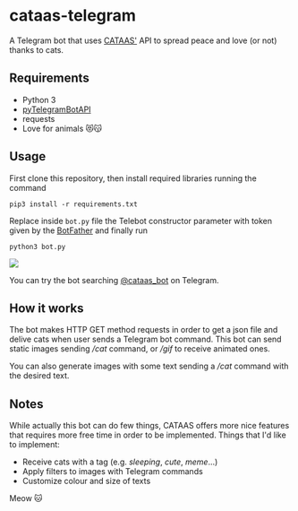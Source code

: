 # cataas-telegram
A Telegram bot that uses [CATAAS'](https://cataas.com/#/about) API to spread peace and love (or not) thanks to cats.

## Requirements
 - Python 3
 - [pyTelegramBotAPI](https://github.com/eternnoir/pyTelegramBotAPI)
 - requests
 - Love for animals 😻😽

## Usage
First clone this repository, then install required libraries running the command

    pip3 install -r requirements.txt

Replace inside `bot.py` file the Telebot constructor parameter with token given by the [BotFather](https://t.me/botfather) and finally run

    python3 bot.py

![](https://cataas.com/cat/says/Hello%20world!?height=250)

You can try the bot searching [@cataas_bot](https://t.me/cataas_bot) on Telegram.
## How it works
The bot makes HTTP GET method requests in order to get a json file and delive cats when user sends a Telegram bot command. This bot can send static images sending */cat* command, or */gif* to receive animated ones.

You can also generate images with some text sending a _/cat_ command with the desired text.

## Notes
While actually this bot can do few things, CATAAS offers more nice features that requires more free time in order to be implemented.
Things that I'd like to implement:
 - Receive cats with a tag (e.g. _sleeping_, _cute_, _meme_...)
 - Apply filters to images with Telegram commands
 - Customize colour and size of texts

Meow 🐱
